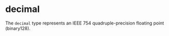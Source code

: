 # decimal

The `decimal` type represents an IEEE 754 quadruple-precision floating point (binary128).